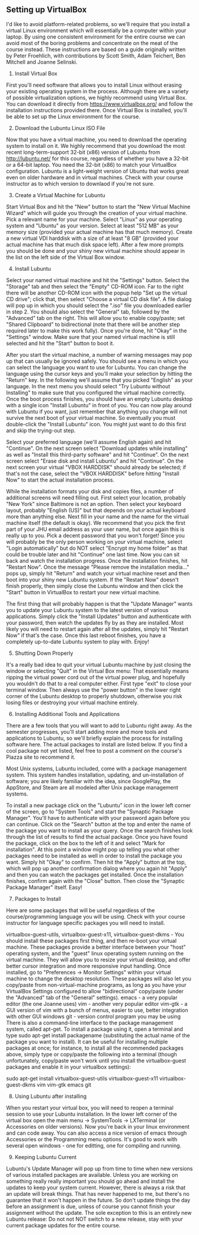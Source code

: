 ## Setting up VirtualBox 

I'd like to avoid platform-related problems, so we'll require that you install a virtual Linux environment which will essentially be a computer within your laptop. By using one consistent environment for the entire course we can avoid most of the boring problems and concentrate on the meat of the course instead. These instructions are based on a guide originally written by Peter Froehlich, with contributions by Scott Smith, Adam Teichert, Ben Mitchell and Joanne Selinski.

1. Install Virtual Box

First you'll need software that allows you to install Linux without erasing your existing operating system in the process. Although there are a variety of possible virtualization options, we highly recommend using Virtual Box. You can download it directly from https://www.virtualbox.org/ and follow the installation instructions provided there. Once Virtual Box is installed, you'll be able to set up the Linux environment for the course.

2. Download the Lubuntu Linux ISO File

Now that you have a virtual machine, you need to download the operating system to install on it. We highly recommend that you download the most recent long-term-support 32-bit (x86) version of Lubuntu from http://lubuntu.net/ for this course, regardless of whether you have a 32-bit or a 64-bit laptop. You need the 32-bit (x86) to match your VirtualBox configuration. Lubuntu is a light-weight version of Ubuntu that works great even on older hardware and in virtual machines. Check with your course instructor as to which version to downlaod if you're not sure.

3. Create a Virtual Machine for Lubuntu

Start Virtual Box and hit the "New" button to start the "New Virtual Machine Wizard" which will guide you through the creation of your virtual machine. Pick a relevant name for your machine. Select "Linux" as your operating system and "Ubuntu" as your version. Select at least "512 MB" as your memory size (provided your actual machine has that much memory). Create a new virtual VDI harddisk with a size of at least "8 GB" (provided your actual machine has that much disk space left). After a few more prompts you should be done and your shiny new virtual machine should appear in the list on the left side of the Virtual Box window.

4. Install Lubuntu

Select your named virtual machine and hit the "Settings" button. Select the "Storage" tab and then select the "Empty" CD-ROM icon. Far to the right there will be another CD-ROM icon with the popup help "Set up the virtual CD drive"; click that, then select "Choose a virtual CD disk file". A file dialog will pop up in which you should select the ".iso" file you downloaded earlier in step 2. You should also select the "General" tab, followed by the "Advanced" tab on the right. This will allow you to enable copy/paste; set "Shared Clipboard" to bidirectional (note that there will be another step required later to make this work fully). Once you're done, hit "Okay" in the "Settings" window. Make sure that your named virtual machine is still selected and hit the "Start" button to boot it.

After you start the virtual machine, a number of warning messages may pop up that can usually be ignored safely. You should see a menu in which you can select the language you want to use for Lubuntu. You can change the language using the cursor keys and you'll make your selection by hitting the "Return" key. In the following we'll assume that you picked "English" as your language. In the next menu you should select "Try Lubuntu without Installing" to make sure that you configured the virtual machine correctly. Once the boot process finishes, you should have an empty Lubuntu desktop with a single icon "Install Lubuntu" in front of you. You can now play around with Lubuntu if you want, just remember that anything you change will not survive the next boot of your virtual machine. So eventually you must double-click the "Install Lubuntu" icon. You might just want to do this first and skip the trying-out step.

Select your preferred language (we'll assume English again) and hit "Continue". On the next screen select "Download updates while installing" as well as "Install this third-party software" and hit "Continue". On the next screen select "Erase disk and install Lubuntu" and hit "Continue". On the next screen your virtual "VBOX HARDDISK" should already be selected; if that's not the case, select the "VBOX HARDDISK" before hitting "Install Now" to start the actual installation process.

While the installation formats your disk and copies files, a number of additional screens will need filling out. First select your location, probably "New York" since Baltimore is not an option. Then select your keyboard layout, probably "English (US)" but that depends on your actual keyboard more than anything else. Next fill in your name and the name for the virtual machine itself (the default is okay). We recommend that you pick the first part of your JHU email address as your user name, but once again this is really up to you. Pick a decent password that you won't forget! Since you will probably be the only person working on your virtual machine, select "Login automatically" but do NOT select "Encrypt my home folder" as that could be trouble later and hit "Continue" one last time. Now you can sit back and watch the installation progress. Once the installation finishes, hit "Restart Now". Once the message "Please remove the installation media..." pops up, simply hit "Return" and watch your virtual machine reset and then boot into your shiny new Lubuntu system. If the "Restart Now" doesn't finish properly, then simply close the Lubuntu window and then click the "Start" button in VirtualBox to restart your new virtual machine.

The first thing that will probably happen is that the "Update Manager" wants you to update your Lubuntu system to the latest version of various applications. Simply click the "Install Updates" button and authenticate with your password, then watch the updates fly by as they are installed. Most likely you will need to restart again after all the updates, simply hit "Restart Now" if that's the case. Once this last reboot finishes, you have a completely up-to-date Lubuntu system to play with. Enjoy!

5. Shutting Down Properly

It's a really bad idea to quit your virtual Lubuntu machine by just closing the window or selecting "Quit" in the Virtual Box menu: That essentially means ripping the virtual power cord out of the virtual power plug, and hopefully you wouldn't do that to a real computer either. First type "exit" to close your terminal window. Then always use the "power button" in the lower right corner of the Lubuntu desktop to properly shutdown, otherwise you risk losing files or destroying your virtual machine entirely.

6. Installing Additional Tools and Applications

There are a few tools that you will want to add to Lubuntu right away. As the semester progresses, you'll start adding more and more tools and applications to Lubuntu, so we'll briefly explain the process for installing software here. The actual packages to install are listed below. If you find a cool package not yet listed, feel free to post a comment on the course's Piazza site to recommend it.

Most Unix systems, Lubuntu included, come with a package management system. This system handles installation, updating, and un-installation of software; you are likely familiar with the idea, since GooglePlay, the AppStore, and Steam are all modeled after Unix package management systems.

To install a new package click on the "Lubuntu" icon in the lower left corner of the screen, go to "System Tools" and start the "Synaptic Package Manager". You'll have to authenticate with your password again before you can continue. Click on the "Search" button at the top and enter the name of the package you want to install as your query. Once the search finishes look through the list of results to find the actual package. Once you have found the package, click on the box to the left of it and select "Mark for installation". At this point a window might pop up telling you what other packages need to be installed as well in order to install the package you want. Simply hit "Okay" to confirm. Then hit the "Apply" button at the top, which will pop up another confirmation dialog where you again hit "Apply" and then you can watch the packages get installed. Once the installation finishes, confirm again with the "Close" button. Then close the "Synaptic Package Manager" itself. Easy!

7. Packages to Install

Here are some packages that will be useful regardless of the course/programming language you will be using. Check with your course instructor for language specific packages you will need to install.

virtualbox-guest-utils, virtualbox-guest-x11, virtualbox-guest-dkms - You should install these packages first thing, and then re-boot your virtual machine. These packages provide a better interface between your "host" operating system, and the "guest" linux operating system running on the virtual machine. They will allow you to resize your virtual desktop, and offer better cursor integration and more responsive input handling. Once installed, go to "Preferences -> Monitor Settings" within your virtual machine to change the desktop resolution. These packages will also let you copy/paste from non-virtual-machine programs, as long as you have your VirtualBox Settings configured to allow "bidirectional" copy/paste (under the "Advanced" tab of the "General" settings).
emacs - a very popular editor (the one Joanne uses)
vim - another very popular editor
vim-gtk - a GUI version of vim with a bunch of menus, easier to use, better integration with other GUI windows
git - version control program you may be using
There is also a command-line interface to the package management system, called apt-get. To install a package using it, open a terminal and type sudo apt-get install packagename (substituting the actual name of the package you want to install). It can be useful for installing multiple packages at once; for instance, to install all the recommended packages above, simply type or copy/paste the following into a terminal (though unfortunately, copy/paste won't work until you install the virtualbox-guest packages and enable it in your virtualbox settings):

sudo apt-get install virtualbox-guest-utils virtualbox-guest-x11 virtualbox-guest-dkms vim vim-gtk emacs git

8. Using Lubuntu after installing

When you restart your virtual box, you will need to reopen a terminal session to use your Lubuntu installation. In the lower left corner of the virtual box open the main menu -> SystemTools -> LXTerminal (or Accessories on older versions). Now you're back in your linux environment and can code away. You can also access a nice version of emacs through Accessories or the Programming menu options. It's good to work with several open windows - one for editting, one for compiling and running.

9. Keeping Lubuntu Current

Lubuntu's Update Manager will pop up from time to time when new versions of various installed packages are available. Unless you are working on something really really important you should go ahead and install the updates to keep your system current. However, there is always a risk that an update will break things. That has never happened to me, but there's no guarantee that it won't happen in the future. So don't update things the day before an assignment is due, unless of course you cannot finish your assignment without the update. The sole exception to this is an entirely new Lubuntu release: Do not not NOT switch to a new release, stay with your current package updates for the entire course.

